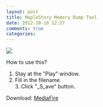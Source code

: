 ```yaml
---
layout: post
title: MapleStory Memory Dump Tool
date: 2012-10-18 12:27
comments: true
categories: 
---
```

![](http://i.imgur.com/eW61y.png)
  
How to use this?  
  
1. Stay at the "Play" window.  
2. Fill in the filename.  
3. Click "_S_ave" button.  
  
  
  
Download: [MediaFire](http://www.mediafire.com/?a75jbc9xc6h755o)